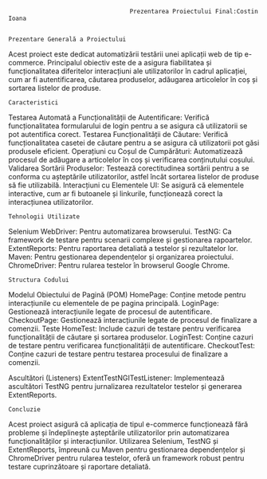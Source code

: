                                       Prezentarea Proiectului Final:Costin Ioana

                                                                                                         Prezentare Generală a Proiectului
  Acest proiect este dedicat automatizării testării unei aplicații web de tip e-commerce. Principalul obiectiv este de a asigura fiabilitatea și funcționalitatea diferitelor interacțiuni ale utilizatorilor în cadrul aplicației, cum ar fi autentificarea, căutarea produselor, adăugarea articolelor în coș și sortarea listelor de produse.
 
    Caracteristici
		
  Testarea Automată a Funcționalității de Autentificare: Verifică funcționalitatea formularului de login pentru a se asigura că utilizatorii se pot autentifica corect.
  Testarea Funcționalității de Căutare: Verifică funcționalitatea casetei de căutare pentru a se asigura că utilizatorii pot găsi produsele eficient.
  Operațiuni cu Coșul de Cumpărături: Automatizează procesul de adăugare a articolelor în coș și verificarea conținutului coșului.
  Validarea Sortării Produselor: Testează corectitudinea sortării pentru a se conforma cu așteptările utilizatorilor, astfel încât sortarea listelor de produse să fie utilizabilă.
  Interacțiuni cu Elementele UI: Se asigură că elementele interactive, cum ar fi butoanele și linkurile, funcționează corect la interacțiunea utilizatorilor.
	
    Tehnologii Utilizate
		
  Selenium WebDriver: Pentru automatizarea browserului.
  TestNG: Ca framework de testare pentru scenarii complexe și gestionarea rapoartelor.
  ExtentReports: Pentru raportarea detaliată a testelor și rezultatelor lor.
  Maven: Pentru gestionarea dependențelor și organizarea proiectului.
  ChromeDriver: Pentru rularea testelor în browserul Google Chrome.
	
    Structura Codului
		
Modelul Obiectului de Pagină (POM)
  HomePage: Conține metode pentru interacțiunile cu elementele de pe pagina principală.
  LoginPage: Gestionează interacțiunile legate de procesul de autentificare.
  CheckoutPage: Gestionează interacțiunile legate de procesul de finalizare a comenzii.
Teste
  HomeTest: Include cazuri de testare pentru verificarea funcționalității de căutare și sortarea produselor.
  LoginTest: Conține cazuri de testare pentru verificarea funcționalității de autentificare.
  CheckoutTest: Conține cazuri de testare pentru testarea procesului de finalizare a comenzii.
	
Ascultători (Listeners)
  ExtentTestNGITestListener: Implementează ascultători TestNG pentru jurnalizarea rezultatelor testelor și generarea ExtentReports.
	
    Concluzie
Acest proiect asigură că aplicația de tipul e-commerce funcționează fără probleme și îndeplinește așteptările utilizatorilor prin automatizarea funcționalităților și interacțiunilor. Utilizarea Selenium, TestNG și ExtentReports, împreună cu Maven pentru gestionarea dependențelor și ChromeDriver pentru rularea testelor, oferă un framework robust pentru testare cuprinzătoare și raportare detaliată.
